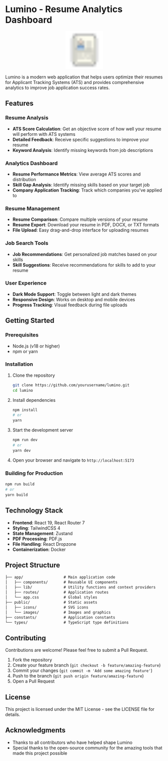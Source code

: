 # Lumino - Resume Analytics Dashboard

<p align="center">
  <img src="public/favicon.png" alt="Lumino Logo" width="120" height="120">
</p>

Lumino is a modern web application that helps users optimize their resumes for Applicant Tracking Systems (ATS) and provides comprehensive analytics to improve job application success rates.

## Features

### Resume Analysis
- **ATS Score Calculation**: Get an objective score of how well your resume will perform with ATS systems
- **Detailed Feedback**: Receive specific suggestions to improve your resume
- **Keyword Analysis**: Identify missing keywords from job descriptions

### Analytics Dashboard
- **Resume Performance Metrics**: View average ATS scores and distribution
- **Skill Gap Analysis**: Identify missing skills based on your target job
- **Company Application Tracking**: Track which companies you've applied to

### Resume Management
- **Resume Comparison**: Compare multiple versions of your resume
- **Resume Export**: Download your resume in PDF, DOCX, or TXT formats
- **File Upload**: Easy drag-and-drop interface for uploading resumes

### Job Search Tools
- **Job Recommendations**: Get personalized job matches based on your skills
- **Skill Suggestions**: Receive recommendations for skills to add to your resume

### User Experience
- **Dark Mode Support**: Toggle between light and dark themes
- **Responsive Design**: Works on desktop and mobile devices
- **Progress Tracking**: Visual feedback during file uploads

## Getting Started

### Prerequisites

- Node.js (v18 or higher)
- npm or yarn

### Installation

1. Clone the repository
   ```bash
   git clone https://github.com/yourusername/lumino.git
   cd lumino
   ```

2. Install dependencies
   ```bash
   npm install
   # or
   yarn
   ```

3. Start the development server
   ```bash
   npm run dev
   # or
   yarn dev
   ```

4. Open your browser and navigate to `http://localhost:5173`

### Building for Production

```bash
npm run build
# or
yarn build
```

## Technology Stack

- **Frontend**: React 19, React Router 7
- **Styling**: TailwindCSS 4
- **State Management**: Zustand
- **PDF Processing**: PDF.js
- **File Handling**: React Dropzone
- **Containerization**: Docker

## Project Structure

```
├── app/                  # Main application code
│   ├── components/       # Reusable UI components
│   ├── lib/              # Utility functions and context providers
│   ├── routes/           # Application routes
│   └── app.css           # Global styles
├── public/               # Static assets
│   ├── icons/            # SVG icons
│   └── images/           # Images and graphics
├── constants/            # Application constants
└── types/                # TypeScript type definitions
```

## Contributing

Contributions are welcome! Please feel free to submit a Pull Request.

1. Fork the repository
2. Create your feature branch (`git checkout -b feature/amazing-feature`)
3. Commit your changes (`git commit -m 'Add some amazing feature'`)
4. Push to the branch (`git push origin feature/amazing-feature`)
5. Open a Pull Request

## License

This project is licensed under the MIT License - see the LICENSE file for details.

## Acknowledgments

- Thanks to all contributors who have helped shape Lumino
- Special thanks to the open-source community for the amazing tools that made this project possible